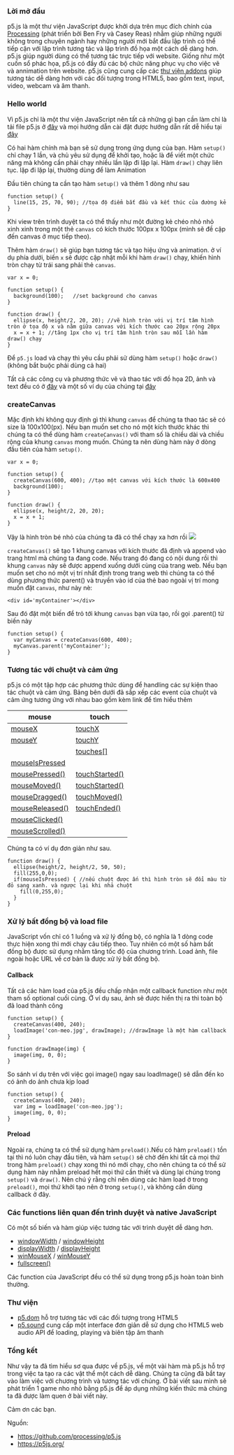 ### Lời mở đầu 
p5.js là một thư viện JavaScript được khởi dựa trên mục đích chính của [Processing](https://processing.org/) (phát triển bởi Ben Fry và Casey Reas) nhằm giúp những người không trong chuyên ngành hay những người mới bắt đầu lập trình có thể  tiếp cận với lập trình tương tác và lập trình đồ họa một cách dễ  dàng hơn. p5.js giúp người dùng có thể tương tác trực tiếp với website. Giống như một cuốn sổ phác họa, p5.js có đầy đủ các bộ chức năng phục vụ cho việc vẽ và annimation trên website. p5.js cũng cung cấp các [thư viện addons](http://p5js.org/libraries/) giúp tương tác dễ dàng hơn với các đối tượng trong HTML5, bao gồm text, input, video, webcam và âm thanh.

### Hello world
Vì p5.js chỉ là một thư viện JavaScript nên tất cả những gì bạn cần làm chỉ là tải file p5.js ở [đây](https://p5js.org/download/) và mọi hướng dẫn cài đặt được hướng dẫn rất dễ hiểu tại [đây](http://p5js.org/get-started/) 

Có hai hàm chính mà bạn sẽ sử dụng trong ứng dụng của bạn. Hàm `setup()` chỉ chạy 1 lần, và chủ yêu sử dụng để khởi tạo, hoặc là để viết một chức năng mà không cần phải chạy nhiều lần lặp đi lặp lại. Hàm `draw()` chạy liên tục. lặp đi lặp lại, thường dùng để làm Animation 

Đầu tiên chúng ta cần tạo hàm `setup()` và thêm 1 dòng như sau
```
function setup() {
  line(15, 25, 70, 90); //tọa độ điểm bắt đầu và kết thúc của đường kẻ
}
```
Khi view trên trình duyệt ta có thể thấy như một đường kẻ chéo nhỏ nhỏ xinh xinh trong một thẻ `canvas` có kích thước 100px x 100px (mình sẽ đề cập đến canvas ở mục tiếp theo).

Thêm hàm `draw()` sẽ giúp bạn tương tác và tạo hiệu ứng và  animation. ở ví dụ phía dưới, biến `x` sẽ được cập nhật mỗi khi hàm `draw()` chạy, khiến hình tròn chạy từ trái sang phải thẻ `canvas`.

```
var x = 0;

function setup() {
  background(100);   //set background cho canvas
}

function draw() {
  ellipse(x, height/2, 20, 20); //vẽ hình tròn với vị trí tâm hình tròn ở tọa độ x và nằm giữa canvas với kích thước cao 20px rộng 20px
  x = x + 1; //tăng 1px cho vị trí tâm hình tròn sau mỗi lần hàm draw() chạy
}
```

Để `p5.js` load và chạy thì yêu cầu phải sử dùng hàm `setup()` hoặc `draw()` (không bắt buộc phải dùng cả hai)

Tất cả các công cụ và phương thức vẽ và thao tác với đồ họa 2D, ảnh và text đều có ở [đây](http://p5js.org/reference/) và một số ví dụ của chúng tại [đây](http://p5js.org/examples/)

### createCanvas

Mặc định khi không quy định gì thì khung `canvas` để chúng ta thao tác sẽ có size là 100x100(px). Nếu bạn muốn set cho nó một kích thước khác thì chúng ta có thể dùng hàm `createCanvas()` với tham số là chiều dài và chiều rộng của khung `canvas` mong muốn. Chúng ta nên dùng hàm này ở dòng đầu tiên của hàm `setup()`.

```
var x = 0;

function setup() {
  createCanvas(600, 400); //tạo một canvas với kích thước là 600x400
  background(100);  
}

function draw() {
  ellipse(x, height/2, 20, 20);
  x = x + 1;
}
```

Vậy là hình tròn bé nhỏ của chúng ta đã có thể chạy xa hơn rồi
![](https://images.viblo.asia/7f3181b9-76fc-4107-8b9e-c67b3e3815eb.png)

`createCanvas()`  sẽ tạo 1 khung canvas với kích thước đã định và append vào trang html mà chúng ta đang code. Nếu trang đó đang có nội dung rồi thì khung `canvas` này sẽ được append xuống dưới cùng của trang web. Nếu bạn muốn set cho nó một vị trí nhất định trong trang web thì chúng ta có thể dùng phương thức parent() và truyền vào id của thẻ bao ngoài vị trí mong muốn đặt `canvas`, như này nè: 
```
<div id='myContainer'></div>
```

Sau đó đặt một biến để trỏ tới khung `canvas` bạn vừa tạo, rồi gọi .parent() từ biến này
```
function setup() {
  var myCanvas = createCanvas(600, 400);
  myCanvas.parent('myContainer');
}
```

### Tương tác với chuột và cảm ứng

p5.js có một tập hợp các phương thức dùng để handling các sự kiện thao tác chuột và cảm ứng. Bảng bên dưới đã sắp xếp các event của chuột và cảm ứng tương ứng với nhau bao gồm kèm link để tìm hiểu thêm

| mouse | touch |
| -------- | -------- |
| [mouseX](http://p5js.org/reference/#p5/mouseX)   | [touchX](http://p5js.org/reference/#p5/touchX)   |
| [mouseY](http://p5js.org/reference/#p5/mouseY)   | [touchY](http://p5js.org/reference/#p5/touchY)   |
|          | [touches[]](http://p5js.org/reference/#p5/touches%5B%5D)   |
| [mouseIsPressed](http://p5js.org/reference/#p5/mouseIsPressed)   |    |
| [mousePressed()](http://p5js.org/reference/#p5/mousePressed)   | [touchStarted()](http://p5js.org/reference/#p5/touchStarted)   |
| [mouseMoved()](http://p5js.org/reference/#p5/mouseMoved)   | [touchStarted() ](http://p5js.org/reference/#p5/touchMoved)  |
| [mouseDragged()](http://p5js.org/reference/#p5/mouseDragged)   | [touchMoved()](http://p5js.org/reference/#p5/touchMoved)   |
| [mouseReleased()](http://p5js.org/reference/#p5/mouseReleased)   |  [touchEnded()](http://p5js.org/reference/#p5/touchEnded)  |
| [mouseClicked()](http://p5js.org/reference/#p5/mouseClicked)   |    |
| [mouseScrolled()](http://p5js.org/reference/#p5/mouseScrolled)   |   |

Chúng ta có ví dụ đơn giản như sau.

```
function draw() {
  ellipse(height/2, height/2, 50, 50);
  fill(255,0,0);
  if(mouseIsPressed) { //nếu chuột được ấn thì hình tròn sẽ đổi màu từ đỏ sang xanh. và ngược lại khi nhả chuột
    fill(0,255,0);
  }
}
```
### Xử lý bất đồng bộ và load file
JavaScript vốn chỉ có 1 luồng và xử lý đồng bộ, có nghĩa là 1 dòng code thực hiện xong thì mới chạy câu tiếp theo. Tuy nhiên có một số hàm bất đồng bộ được sử dụng nhằm tăng tốc độ của chương trình. Load ảnh, file ngoài hoặc URL về cơ bản là được xử lý bất đồng bộ.

#### Callback
Tất cả các hàm load của p5.js đều chấp nhận một callback function như một tham số optional cuối cùng. Ở ví dụ sau, ảnh sẽ được hiển thị ra thì toàn bộ đã load thành công
```
function setup() {
  createCanvas(400, 240);
  loadImage('con-meo.jpg', drawImage); //drawImage là một hàm callback
}

function drawImage(img) {
  image(img, 0, 0);
}
```

So sánh ví dụ trên với việc gọi image() ngay sau loadImage() sẽ dẫn đến ko có ảnh do ảnh chưa kịp load

```
function setup() {
  createCanvas(400, 240);
  var img = loadImage('con-meo.jpg');
  image(img, 0, 0);
}
```
#### Preload
Ngoài ra, chúng ta có thể sử dụng hàm `preload()`.Nếu có hàm `preload()` tồn tại thì nó luôn chạy đầu tiên, và hàm `setup()` sẽ chờ đến khi tất cả mọi thứ trong hàm `preload()` chạy xong thì nó mới chạy, cho nên chúng ta có thể sử dụng hàm này nhằm preload hết mọi thứ cần thiết và dùng lại chúng  trong `setup()` và `draw()`. Nên chú ý rằng chỉ nên dùng các hàm load ở trong `preload()`, mọi thứ khởi tạo nên ở trong `setup()`, và không cần dùng callback ở đây.

### Các functions liên quan đến trình duyệt và native JavaScript

Có một số biến và hàm giúp việc tương tác với trình duyệt dễ dàng hơn.

* [windowWidth](http://p5js.org/reference/#p5/windowWidth) / [windowHeight](http://p5js.org/reference/#p5/windowHeight)
* [displayWidth](http://p5js.org/reference/#p5/displayWidth) / [displayHeight](http://p5js.org/reference/#p5/displayHeight)
* [winMouseX](http://p5js.org/reference/#p5/winMouseX) / [winMouseY](http://p5js.org/reference/#p5/winMouseY)
* [fullscreen()](http://p5js.org/reference/#p5/fullscreen)

Các function của JavaScript đều có thể sử dụng trong p5.js hoàn toàn bình thường.

### Thư viện

* [p5.dom](http://p5js.org/reference/#/libraries/p5.dom) hỗ trợ tương tác với các đối tượng trong HTML5
* [p5.sound](http://p5js.org/reference/#/libraries/p5.sound) cung cấp một interface đơn giản dễ sử dụng cho HTML5 web audio API để loading, playing và biên tập âm thanh

### Tổng kết

Như vậy ta đã tìm hiểu sơ qua được về p5.js, về một vài hàm mà p5.js hỗ trợ trong việc ta tạo ra các vật thể một cách dễ dàng. Chúng ta cũng đã bắt tay vào làm việc với chương trình và tương tác với chúng. Ở bài viết sau mình sẽ phát triển 1 game nho nhỏ bằng p5.js để áp dụng những kiến thức mà chúng ta đã được làm quen ở bài viết này.

Cảm ơn các bạn.

Nguồn:
* https://github.com/processing/p5.js
* https://p5js.org/